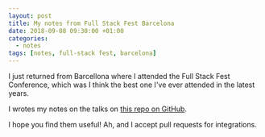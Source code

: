 ```yaml
---
layout: post
title: My notes from Full Stack Fest Barcelona
date: 2018-09-08 09:30:00 +01:00
categories:
  - notes
tags: [notes, full-stack fest, barcelona]
---
```


I just returned from Barcellona where I attended the Full Stack Fest Conference, which was I think the best one I've ever attended in the latest years.

I wrotes my notes on the talks on [this repo on GitHub](https://github.com/verlok/fullStackFest2018).

I hope you find them useful! Ah, and I accept pull requests for integrations.
